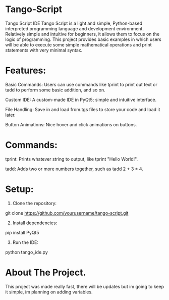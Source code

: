 # Tango-Script

Tango Script IDE
Tango Script is a light and simple, Python-based interpreted programming language and development environment. Relatively simple and intuitive for beginners, it allows them to focus on the logic of programming. This project provides basic examples in which users will be able to execute some simple mathematical operations and print statements with very minimal syntax.

# Features:

Basic Commands: Users can use commands like tprint to print out text or tadd to perform some basic addition, and so on.

Custom IDE: A custom-made IDE in PyQt5; simple and intuitive interface.

File Handling: Save in and load from.tgs files to store your code and load it later.

Button Animations: Nice hover and click animations on buttons.

# Commands:
tprint: Prints whatever string to output, like tprint "Hello World!".

tadd: Adds two or more numbers together, such as tadd 2 + 3 * 4.

# Setup:

1. Clone the repository:

git clone https://github.com/yourusername/tango-script.git

2. Install dependencies:

pip install PyQt5

3. Run the IDE:

python tango_ide.py

# About The Project.

This project was made really fast, there will be updates but im going to keep it simple, im planning on adding variables. 

